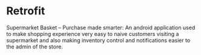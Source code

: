 # Retrofit
Supermarket Basket – Purchase made smarter: An android application used to make shopping experience very easy to naive customers visiting a supermarket and also making inventory control and notifications easier to the admin of the store.
